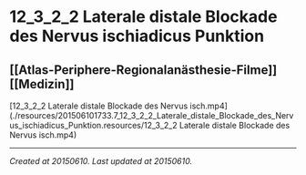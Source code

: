 # 12_3_2_2 Laterale distale Blockade des Nervus ischiadicus Punktion
 [[Atlas-Periphere-Regionalanästhesie-Filme]] [[Medizin]] 
---



[12\_3\_2\_2 Laterale distale Blockade des Nervus isch.mp4](./resources/201506101733.7_12_3_2_2_Laterale_distale_Blockade_des_Nervus_ischiadicus_Punktion.resources/12_3_2_2 Laterale distale Blockade des Nervus isch.mp4)

---

_Created at 20150610._
_Last updated at 20150610._



